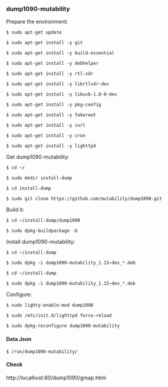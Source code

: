 ### dump1090-mutability

Prepare the environment:

``$ sudo apt-get update``

``$ sudo apt-get install -y git``

``$ sudo apt-get install -y build-essential``

``$ sudo apt-get install -y debhelper``

``$ sudo apt-get install -y rtl-sdr``

``$ sudo apt-get install -y librtlsdr-dev``

``$ sudo apt-get install -y libusb-1.0-0-dev``

``$ sudo apt-get install -y pkg-config``

``$ sudo apt-get install -y fakeroot``

``$ sudo apt-get install -y curl``

``$ sudo apt-get install -y cron``

``$ sudo apt-get install -y lighttpd``

Get dump1090-mutability:

``$ cd ~/``

``$ sudo mkdir install-dump``

``$ cd install-dump``

``$ sudo git clone https://github.com/mutability/dump1090.git``

Build it:

``$ cd ~/install-dump/dump1090``

``$ sudo dpkg-buildpackage -b``

Install dump1090-mutability:

``$ cd ~/install-dump``

``$ sudo dpkg -i dump1090-mutability_1.15~dev_*.deb``

``$ cd ~/install-dump``

``$ sudo dpkg -i dump1090-mutability_1.15~dev_*.deb``

Configure:

``$ sudo lighty-enable-mod dump1090``

``$ sudo /etc/init.d/lighttpd force-reload``

``$ sudo dpkg-reconfigure dump1090-mutability``

#### Data Json

``$ /run/dump1090-mutability/``

#### Check

http://localhost:80/dump1090/gmap.html
